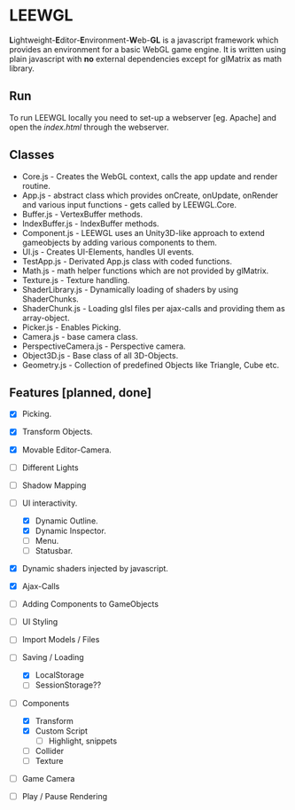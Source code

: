 LEEWGL
======

**L**ightweight-**E**ditor-**E**nvironment-**W**eb-**GL** is a javascript framework which provides an environment for a basic WebGL game engine. 
It is written using plain javascript with **no** external dependencies except for glMatrix as math library.

## Run

To run LEEWGL locally you need to set-up a webserver [eg. Apache] and open the *index.html* through the webserver.

## Classes

- Core.js - Creates the WebGL context, calls the app update and render routine.
- App.js - abstract class which provides onCreate, onUpdate, onRender and various input functions - gets called by LEEWGL.Core.
- Buffer.js - VertexBuffer methods.
- IndexBuffer.js - IndexBuffer methods.
- Component.js - LEEWGL uses an Unity3D-like approach to extend gameobjects by adding various components to them. 
- UI.js - Creates UI-Elements, handles UI events. 
- TestApp.js - Derivated App.js class with coded functions.
- Math.js - math helper functions which are not provided by glMatrix.
- Texture.js - Texture handling.
- ShaderLibrary.js - Dynamically loading of shaders by using ShaderChunks.
- ShaderChunk.js - Loading glsl files per ajax-calls and providing them as array-object.
- Picker.js - Enables Picking.
- Camera.js - base camera class.
- PerspectiveCamera.js - Perspective camera.
- Object3D.js - Base class of all 3D-Objects.
- Geometry.js - Collection of predefined Objects like Triangle, Cube etc.

## Features [planned, done]

- [x] Picking.
- [x] Transform Objects.
- [x] Movable Editor-Camera.
- [ ] Different Lights
- [ ] Shadow Mapping
- [ ] UI interactivity.
  - [x] Dynamic Outline.
  - [x] Dynamic Inspector.
  - [ ] Menu.
  - [ ] Statusbar.
- [x] Dynamic shaders injected by javascript.
- [x] Ajax-Calls
- [ ] Adding Components to GameObjects
- [ ] UI Styling
- [ ] Import Models / Files
- [ ] Saving / Loading
  - [x] LocalStorage
  - [ ] SessionStorage??
- [ ] Components
  - [x] Transform
  - [x] Custom Script
    - [ ] Highlight, snippets
  - [ ] Collider
  - [ ] Texture
- [ ] Game Camera
- [ ] Play / Pause Rendering
   
